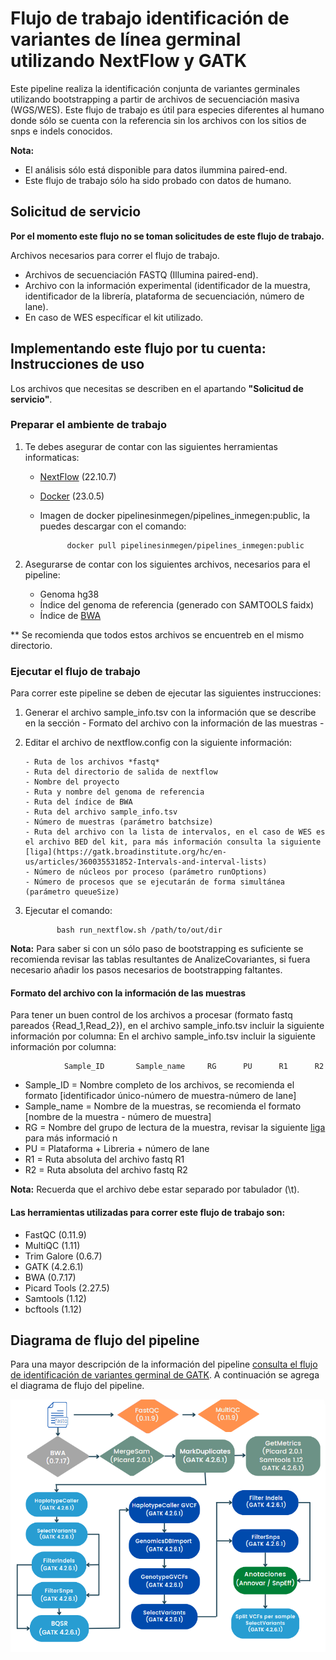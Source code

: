 # Flujo de trabajo identificación de variantes de línea germinal utilizando NextFlow y GATK

Este pipeline realiza la identificación conjunta de variantes germinales utilizando bootstrapping a partir de archivos de secuenciación masiva (WGS/WES).
Este flujo de trabajo es útil para especies diferentes al humano donde sólo se cuenta con la referencia sin los archivos con los sitios de snps e indels conocidos.

**Nota:** 
 - El análisis sólo está disponible para datos ilummina paired-end.
 - Este flujo de trabajo sólo ha sido probado con datos de humano.

## Solicitud de servicio

**Por el momento este flujo no se toman solicitudes de este flujo de trabajo.**
 
Archivos necesarios para correr el flujo de trabajo.

- Archivos de secuenciación FASTQ (Illumina paired-end).
- Archivo con la información experimental (identificador de la muestra, identificador de la librería, plataforma de secuenciación,  número de lane).
- En caso de WES específicar el kit utilizado.

## Implementando este flujo por tu cuenta: Instrucciones de uso 

Los archivos que necesitas se describen en el apartando **"Solicitud de servicio"**.

### Preparar el ambiente de trabajo

1. Te debes asegurar de contar con las siguientes herramientas informaticas:

 	- [NextFlow](https://www.nextflow.io/docs/latest/index.html) (22.10.7)
	- [Docker](https://docs.docker.com/) (23.0.5)
	- Imagen de docker pipelinesinmegen/pipelines_inmegen:public, la puedes descargar con el comando: 

                docker pull pipelinesinmegen/pipelines_inmegen:public

 
2. Asegurarse de contar con los siguientes archivos, necesarios para el pipeline:
	- Genoma hg38
	- Índice del genoma de referencia (generado con SAMTOOLS faidx)
	- Índice de [BWA](https://bio-bwa.sourceforge.net/bwa.shtml)

** Se recomienda que todos estos archivos se encuentreb en el mismo directorio.

### Ejecutar el flujo de trabajo

Para correr este pipeline se deben de ejecutar las siguientes instrucciones:

 1. Generar el archivo sample_info.tsv con la información que se describe en la sección - Formato del archivo con la información de las muestras -
 2. Editar el archivo de nextflow.config con la siguiente información:

        - Ruta de los archivos *fastq*
        - Ruta del directorio de salida de nextflow
        - Nombre del proyecto 
        - Ruta y nombre del genoma de referencia
        - Ruta del índice de BWA
        - Ruta del archivo sample_info.tsv
        - Número de muestras (parámetro batchsize)
        - Ruta del archivo con la lista de intervalos, en el caso de WES es el archivo BED del kit, para más información consulta la siguiente [liga](https://gatk.broadinstitute.org/hc/en-us/articles/360035531852-Intervals-and-interval-lists)
        - Número de núcleos por proceso (parámetro runOptions) 
        - Número de procesos que se ejecutarán de forma simultánea (parámetro queueSize)

  3. Ejecutar el comando: 

                bash run_nextflow.sh /path/to/out/dir

**Nota:** Para saber si con un sólo paso de bootstrapping es suficiente se recomienda revisar las tablas resultantes de AnalizeCovariantes, si fuera necesario añadir los pasos necesarios de bootstrapping faltantes.

#### Formato del archivo con la información de las muestras

Para tener un buen control de los archivos a procesar (formato fastq pareados {Read_1,Read_2}), en el archivo sample_info.tsv incluir la siguiente información por columna:
En el archivo sample_info.tsv incluir la siguiente información por columna:
 
                Sample_ID       Sample_name     RG      PU      R1      R2

 - Sample_ID   = Nombre completo de los archivos, se recomienda el formato [identificador único-número de muestra-número de lane]
 - Sample_name = Nombre de la muestras, se recomienda el formato [nombre de la muestra - número de muestra]
 - RG          = Nombre del grupo de lectura de la muestra, revisar la siguiente [liga](https://gatk.broadinstitute.org/hc/en-us/articles/360035890671-Read-groups) para más informació
n
 - PU          = Plataforma + Libreria + número de lane
 - R1          = Ruta absoluta del archivo fastq R1
 - R2          = Ruta absoluta del archivo fastq R2

**Nota:** Recuerda que el archivo debe estar separado por tabulador (\t).

#### Las herramientas utilizadas para correr este flujo de trabajo son:

 - FastQC (0.11.9)
 - MultiQC (1.11)
 - Trim Galore (0.6.7)
 - GATK (4.2.6.1)
 - BWA (0.7.17)
 - Picard Tools (2.27.5)
 - Samtools (1.12)
 - bcftools (1.12)

## Diagrama de flujo del pipeline 

Para una mayor descripción de la información del pipeline [consulta el flujo de identificación de variantes germinal de GATK](https://gatk.broadinstitute.org/hc/en-us/articles/360035535932-Germline-short-variant-discovery-SNPs-Indels-). A continuación se agrega el diagrama de flujo del pipeline.

![Flujo identificación conjunta de variantes germinal con bootstrapping](../flowcharts/flujo_BtVCG.PNG)
